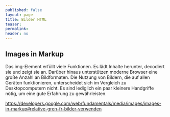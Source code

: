 ```yaml
---
published: false
layout: page
title: Bilder HTML
teaser: 
permalink:
header: no
---
```




## Images in Markup

Das img-Element erfüllt viele Funktionen. Es lädt Inhalte herunter, decodiert sie und zeigt sie an. Darüber hinaus unterstützen moderne Browser eine große Anzahl an Bildformaten. Die Nutzung von Bildern, die auf allen Geräten funktionieren, unterscheidet sich im Vergleich zu Desktopcomputern nicht. Es sind lediglich ein paar kleinere Handgriffe nötig, um eine gute Erfahrung zu gewährleisten.

<https://developers.google.com/web/fundamentals/media/images/images-in-markup#relative-gren-fr-bilder-verwenden>